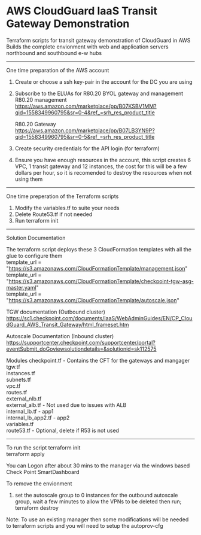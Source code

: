# AWS CloudGuard IaaS Transit Gateway Demonstration 

Terraform scripts for transit gateway demonstration of CloudGuard in AWS 
Builds the complete envionment with web and application servers northbound and southbound e-w hubs 

---------------------------------------------------------------
One time preparation of the AWS account 
1.	Create or choose a ssh key-pair in the account for the DC you are using
2.	Subscribe to the ELUAs for R80.20 BYOL gateway and management 
    R80.20 management 
    https://aws.amazon.com/marketplace/pp/B07KSBV1MM?qid=1558349960795&sr=0-4&ref_=srh_res_product_title

    R80.20 Gateway
    https://aws.amazon.com/marketplace/pp/B07LB3YN9P?qid=1558349960795&sr=0-5&ref_=srh_res_product_title

3.	Create security credentials for the API login (for terraform)
4.  Ensure you have enough resources in the account, this script creates 6 VPC, 1 transit gateway and 12 instances, the cost for this will be a few dollars per hour, so it is recomended to destroy the resources when not using them
----------------------------------------------------------------

One time preperation of the Terraform scripts
1. Modify the variables.tf to suite your needs 
2. Delete Route53.tf if not needed
3. Run terraform init 

------------------------------------------------------------------

Solution Documentation   

The terraform script deploys these 3 CloudFormation templates with all the glue to configure them  
  template_url        = "https://s3.amazonaws.com/CloudFormationTemplate/management.json"  
  template_url        = "https://s3.amazonaws.com/CloudFormationTemplate/checkpoint-tgw-asg-master.yaml"  
  template_url        = "https://s3.amazonaws.com/CloudFormationTemplate/autoscale.json"  

TGW documentation (Outbound cluster)  
https://sc1.checkpoint.com/documents/IaaS/WebAdminGuides/EN/CP_CloudGuard_AWS_Transit_Gateway/html_frameset.htm

Autoscale Documentation (Inbound cluster)  
https://supportcenter.checkpoint.com/supportcenter/portal?eventSubmit_doGoviewsolutiondetails=&solutionid=sk112575   

Modules 
  checkpoint.tf   - Contains the CFT for the gateways and mangager\
  tgw.tf\
  instances.tf\
  subnets.tf\
  vpc.tf\
  routes.tf\
  external_nlb.tf\
  external_alb.tf - Not used due to issues with ALB\
  internal_lb.tf        - app1\
  internal_lb_app2.tf   - app2\
  variables.tf\
  route53.tf        - Optional, delete if R53 is not used  

-------------------------------------------------------------------

To run the script 
    terraform init  
    terraform apply  

You can Logon after about 30 mins to the manager via the windows based Check Point SmartDashboard

To remove the envionment  
1. set the autoscale group to 0 instances for the outbound autoscale group, wait a few minutes to allow the VPNs to be deleted then run;  
    terraform destroy 

Note: To use an existing manager then some modifications will be needed to terraform scripts and you will need to setup the autoprov-cfg 
